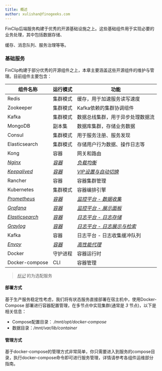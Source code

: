 ```yaml
---
title: 概述
author: xulishan@finogeeks.com
---
```


FinClip后端服务构建于优秀的开源基础设施之上。这些基础组件用于实现必要的业务处理，其中包括数据存储、

缓存、消息队列、服务治理等等。

### 基础服务

FinClip构建于部分优秀的开源组件之上，本章主要涵盖这些开源组件的维护与管理。目前组件主要包含：

| 组件名称               | 运行模式      | 功能                               |
| ---------------------- | ------------- | ---------------------------------- |
| Redis                  | 集群模式      | 缓存，用于加速服务读写速度         |
| Zookeeper              | 集群模式      | Kafka依赖的集群协调组件            |
| Kafka                  | 集群模式      | 数据总线集群，用于异步处理数据流   |
| MongoDB                | 副本集        | 数据库集群，存储业务数据           |
| Consul                 | 集群模式      | 用于服务注册、服务发现             |
| Elasticsearch          | 集群模式      | 存储用户行为数据、操作日志等       |
| Kong                   | 容器          | 网关和路由                         |
| <u>*Nginx*</u>         | <u>*容器*</u> | <u>*负载均衡*</u>                  |
| <u>*Keepalived*</u>    | <u>*容器*</u> | <u>*VIP设置与自动切换*</u>         |
| Rancher                | 容器          | 容器集群管理                       |
| Kubernetes             | 集群模式      | 容器编排引擎                       |
| <u>*Prometheus*</u>    | <u>*容器*</u> | <u>*监控平台 - 数据收集*</u>       |
| <u>*Grafana*</u>       | *<u>容器</u>* | <u>*监控平台 - 展示面板*</u>       |
| <u>*Elasticsearch*</u> | <u>*容器*</u> | <u>*日志平台 - 日志存储*</u>       |
| <u>*Graylog*</u>       | <u>*容器*</u> | <u>*日志平台 - 日志展示与检索*</u> |
| Kafka                  | 容器          | 日志平台 - 日志收集缓冲队列        |
| <u>*Envoy*</u>         | <u>*容器*</u> | <u>*高性能代理*</u>                |
| Docker                 | 守护进程      | 容器运行时                         |
| Docker-compose         | CLI           | 容器管理                           |

> <u>*标记*</u> 的为选配服务



#### 部署方式

基于生产服务稳定性考虑，我们将有状态服务直接部署在宿主机中，使用Docker-Compose 部署进行容器配置管理，在多节点中实现集群(通常是 *3* 节点)，以下是相关信息：

* Compose配置目录： */mnt/opt/docker-compose*
* 数据目录：*/mnt/var/lib/container*



####  管理方式

基于docker-compose的管理方式非常简单，你只需要进入到服务的compose目录，执行docker-compose命令即可进行服务管理，详情请参考各组件运维部分指南。

